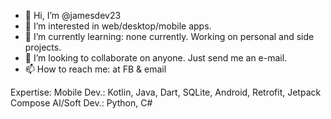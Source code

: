 - 👋 Hi, I’m @jamesdev23
- 👀 I’m interested in web/desktop/mobile apps.
- 🌱 I’m currently learning: none currently. Working on personal and side projects.
- 💞️ I’m looking to collaborate on anyone. Just send me an e-mail.
- 📫 How to reach me: at FB & email

Expertise:
Mobile Dev.: Kotlin, Java, Dart, SQLite, Android, Retrofit, Jetpack Compose
AI/Soft Dev.: Python, C#


<!---
jamesdev23/jamesdev23 is a ✨ special ✨ repository because its `README.md` (this file) appears on your GitHub profile.
You can click the Preview link to take a look at your changes.
--->
